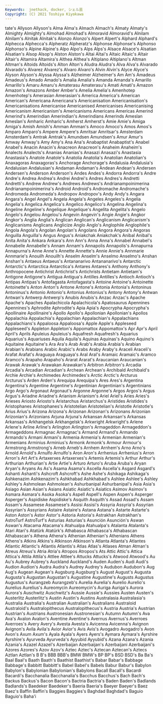```yaml
---
Keywords:  jnethack, docker, シェル芸
Copyright: (C) 2021 Toshiya Kiyokawa
---
```

tate's Allyson Allyson's Alma Alma's Almach
Almach's Almaty Almaty's Almighty Almighty's Almohad Almohad's Almoravid Almoravid's Alnilam
Alnilam's Alnitak Alnitak's Alonzo Alonzo's Alpert Alpert's Alphard Alphard's Alphecca
Alphecca's Alpheratz Alpheratz's Alphonse Alphonse's Alphonso Alphonso's Alpine Alpine's Alpo
Alpo's Alps Alps's Alsace Alsace's Alsatian Alsatian's Alsop Alsop's Alston
Alston's Altai Altai's Altaic Altaic's Altair Altair's Altamira Altamira's Althea
Althea's Altiplano Altiplano's Altman Altman's Altoids Altoids's Alton Alton's Aludra
Aludra's Alva Alva's Alvarado Alvarado's Alvarez Alvarez's Alvaro Alvaro's Alvin
Alvin's Alyce Alyce's Alyson Alyson's Alyssa Alyssa's Alzheimer Alzheimer's Am
Am's Amadeus Amadeus's Amado Amado's Amalia Amalia's Amanda Amanda's Amarillo
Amarillo's Amaru Amaru's Amaterasu Amaterasu's Amati Amati's Amazon Amazon's Amazons
Amber Amber's Amelia Amelia's Amenhotep Amenhotep's Amerasian Amerasian's America America's
American American's Americana Americana's Americanisation Americanisation's Americanisations Americanise Americanised Americanises
Americanising Americanism Americanism's Americanisms Americans Americas Amerind Amerind's Amerindian Amerindian's
Amerindians Amerinds Ameslan Ameslan's Amharic Amharic's Amherst Amherst's Amie Amie's
Amiga Amiga's Amish Amish's Amman Amman's Amoco Amoco's Amos Amos's
Amparo Amparo's Ampere Ampere's Amritsar Amritsar's Amsterdam Amsterdam's Amtrak Amtrak's
Amundsen Amundsen's Amur Amur's Amway Amway's Amy Amy's Ana Ana's
Anabaptist Anabaptist's Anabel Anabel's Anacin Anacin's Anacreon Anacreon's Anaheim Anaheim's
Analects Analects's Ananias Ananias's Anasazi Anasazi's Anastasia Anastasia's Anatole Anatole's
Anatolia Anatolia's Anatolian Anatolian's Anaxagoras Anaxagoras's Anchorage Anchorage's Andalusia Andalusia's
Andalusian Andalusian's Andaman Andaman's Andean Andean's Andersen Andersen's Anderson Anderson's
Andes Andes's Andorra Andorra's Andre Andre's Andrea Andrea's Andrei Andrei's
Andres Andres's Andretti Andretti's Andrew Andrew's Andrews Andrews's Andrianampoinimerina Andrianampoinimerina's
Android Android's Andromache Andromache's Andromeda Andromeda's Andropov Andropov's Andy Andy's
Angara Angara's Angel Angel's Angela Angela's Angeles Angeles's Angelia Angelia's
Angelica Angelica's Angelico Angelico's Angelina Angelina's Angeline Angeline's Angelique Angelique's
Angelita Angelita's Angelo Angelo's Angelou Angelou's Angevin Angevin's Angie Angie's
Angkor Angkor's Anglia Anglia's Anglican Anglican's Anglicanism Anglicanism's Anglicanisms Anglicans
Anglicize Anglo Anglo's Anglophile Anglophile's Angola Angola's Angolan Angolan's Angolans
Angora Angora's Angoras Anguilla Anguilla's Angus Angus's Aniakchak Aniakchak's Anibal
Anibal's Anita Anita's Ankara Ankara's Ann Ann's Anna Anna's Annabel
Annabel's Annabelle Annabelle's Annam Annam's Annapolis Annapolis's Annapurna Annapurna's Anne
Anne's Annette Annette's Annie Annie's Annmarie Annmarie's Anouilh Anouilh's Anselm
Anselm's Anselmo Anselmo's Anshan Anshan's Antaeus Antaeus's Antananarivo Antananarivo's Antarctic
Antarctic's Antarctica Antarctica's Antares Antares's Anthony Anthony's Anthropocene Antichrist Antichrist's
Antichrists Antietam Antietam's Antigone Antigone's Antigua Antigua's Antilles Antilles's Antioch
Antioch's Antipas Antipas's Antofagasta Antofagasta's Antoine Antoine's Antoinette Antoinette's Anton
Anton's Antone Antone's Antonia Antonia's Antoninus Antoninus's Antonio Antonio's Antonius
Antonius's Antony Antony's Antwan Antwan's Antwerp Antwerp's Anubis Anubis's Anzac
Anzac's Apache Apache's Apaches Apalachicola Apalachicola's Apatosaurus Apennines Apennines's Aphrodite
Aphrodite's Apia Apia's Apocrypha Apocrypha's Apollinaire Apollinaire's Apollo Apollo's Apollonian
Apollonian's Apollos Appalachia Appalachia's Appalachian Appalachian's Appalachians Appalachians's Appaloosa Appaloosa's
Apple Apple's Appleseed Appleseed's Appleton Appleton's Appomattox Appomattox's Apr Apr's
April April's Aprils Apuleius Apuleius's Aquafresh Aquafresh's Aquarius Aquarius's Aquariuses
Aquila Aquila's Aquinas Aquinas's Aquino Aquino's Aquitaine Aquitaine's Ara Ara's
Arab Arab's Arabia Arabia's Arabian Arabian's Arabians Arabic Arabic's Arabs
Araby Araby's Araceli Araceli's Arafat Arafat's Araguaya Araguaya's Aral Aral's
Aramaic Aramaic's Aramco Aramco's Arapaho Arapaho's Ararat Ararat's Araucanian Araucanian's
Arawak Arawak's Arawakan Arawakan's Arbitron Arbitron's Arcadia Arcadia's Arcadian Arcadian's
Archean Archean's Archibald Archibald's Archie Archie's Archimedes Archimedes's Arctic Arctic's
Arcturus Arcturus's Arden Arden's Arequipa Arequipa's Ares Ares's Argentina Argentina's
Argentine Argentine's Argentinian Argentinian's Argentinians Argo Argo's Argonaut Argonaut's Argonne
Argonne's Argos Argos's Argus Argus's Ariadne Ariadne's Arianism Arianism's Ariel
Ariel's Aries Aries's Arieses Ariosto Ariosto's Aristarchus Aristarchus's Aristides Aristides's
Aristophanes Aristophanes's Aristotelian Aristotelian's Aristotle Aristotle's Arius Arius's Arizona Arizona's
Arizonan Arizonan's Arizonans Arizonian Arizonian's Arizonians Arjuna Arjuna's Arkansan Arkansan's
Arkansas Arkansas's Arkhangelsk Arkhangelsk's Arkwright Arkwright's Arlene Arlene's Arline Arline's
Arlington Arlington's Armageddon Armageddon's Armageddons Armagnac Armagnac's Armand Armand's Armando
Armando's Armani Armani's Armenia Armenia's Armenian Armenian's Armenians Arminius Arminius's
Armonk Armonk's Armour Armour's Armstrong Armstrong's Arneb Arneb's Arnhem Arnhem's
Arno Arno's Arnold Arnold's Arnulfo Arnulfo's Aron Aron's Arrhenius Arrhenius's
Arron Arron's Art Art's Artaxerxes Artaxerxes's Artemis Artemis's Arthur Arthur's
Arthurian Arthurian's Artie Artie's Arturo Arturo's Aruba Aruba's Aryan Aryan's
Aryans As As's Asama Asama's Ascella Ascella's Asgard Asgard's Ashanti
Ashanti's Ashcroft Ashcroft's Ashe Ashe's Ashikaga Ashikaga's Ashkenazim Ashkenazim's Ashkhabad
Ashkhabad's Ashlee Ashlee's Ashley Ashley's Ashmolean Ashmolean's Ashurbanipal Ashurbanipal's Asia
Asia's Asiago Asian Asian's Asians Asiatic Asiatic's Asiatics Asimov Asimov's
Asmara Asmara's Asoka Asoka's Aspell Aspell's Aspen Aspen's Asperger Asperger's
Aspidiske Aspidiske's Asquith Asquith's Assad Assad's Assam Assam's Assamese Assamese's
Assisi Assisi's Assyria Assyria's Assyrian Assyrian's Assyrians Astaire Astaire's Astana
Astana's Astarte Astarte's Aston Aston's Astor Astor's Astoria Astoria's Astrakhan
Astrakhan's AstroTurf AstroTurf's Asturias Asturias's Asunción Asunción's Aswan Aswan's Atacama
Atacama's Atahualpa Atahualpa's Atalanta Atalanta's Atari Atari's Atatürk Atatürk's Athabasca
Athabasca's Athabascan Athabascan's Athena Athena's Athenian Athenian's Athenians Athens Athens's
Atkins Atkins's Atkinson Atkinson's Atlanta Atlanta's Atlantes Atlantic Atlantic's Atlantis
Atlantis's Atlas Atlas's Atlases Atman Atman's Atreus Atreus's Atria Atria's
Atropos Atropos's Ats Attic Attic's Attica Attica's Attila Attila's Attlee
Attlee's Attucks Attucks's Atwood Atwood's Au Au's Aubrey Aubrey's Auckland
Auckland's Auden Auden's Audi Audi's Audion Audion's Audra Audra's Audrey
Audrey's Audubon Audubon's Aug Aug's Augean Augean's Augsburg Augsburg's August
August's Augusta Augusta's Augustan Augustan's Augustine Augustine's Augusts Augustus Augustus's
Aurangzeb Aurangzeb's Aurelia Aurelia's Aurelio Aurelio's Aurelius Aurelius's Aureomycin Aureomycin's
Auriga Auriga's Aurora Aurora's Auschwitz Auschwitz's Aussie Aussie's Aussies Austen
Austen's Austerlitz Austerlitz's Austin Austin's Austins Australasia Australasia's Australia Australia's
Australian Australian's Australians Australoid Australoid's Australopithecus Australopithecus's Austria Austria's Austrian
Austrian's Austrians Austronesian Austronesian's Autumn Autumn's Ava Ava's Avalon Avalon's
Aventine Aventine's Avernus Avernus's Averroes Averroes's Avery Avery's Avesta Avesta's
Avicenna Avicenna's Avignon Avignon's Avila Avila's Avior Avior's Avis Avis's
Avogadro Avogadro's Avon Avon's Axum Axum's Ayala Ayala's Ayers Ayers's
Aymara Aymara's Ayrshire Ayrshire's Ayurveda Ayurveda's Ayyubid Ayyubid's Azana Azana's
Azania Azania's Azazel Azazel's Azerbaijan Azerbaijan's Azerbaijani Azerbaijani's Azores Azores's
Azov Azov's Aztec Aztec's Aztecan Aztecan's Aztecs Aztlan Aztlan's B
B's BBB BBB's BMW BMW's BP BP's BSD BSD's Ba
Ba's Baal Baal's Baath Baath's Baathist Baathist's Babar Babar's Babbage
Babbage's Babbitt Babbitt's Babel Babel's Babels Babur Babur's Babylon Babylon's
Babylonian Babylonian's Babylons Bacall Bacall's Bacardi Bacardi's Bacchanalia Bacchanalia's Bacchus
Bacchus's Bach Bach's Backus Backus's Bacon Bacon's Bactria Bactria's Baden
Baden's Badlands Badlands's Baedeker Baedeker's Baeria Baeria's Baeyer Baeyer's Baez
Baez's Baffin Baffin's Baggies Baggies's Baghdad Baghdad's Baguio Baguio's Baha'i
